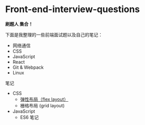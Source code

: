 # Front-end-interview-questions

**刷题人 集合！**

下面是我整理的一些前端面试题以及自己的笔记：

- 网络通信
- CSS
- JavaScript
- React
- Git & Webpack
- Linux

笔记

- CSS
  - [弹性布局（flex layout）](https://github.com/HaoyuA/Front-end-interview-questions/blob/main/note/CSS/flex-layout.md)
  - 栅格布局 (grid layout)
- JavaScript
  - ES6 笔记
